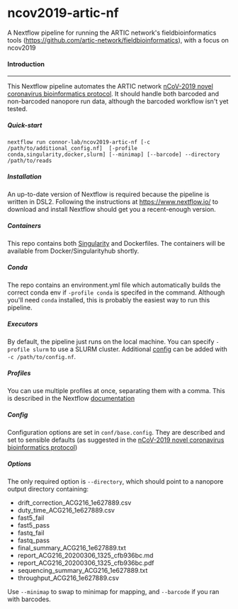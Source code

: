 # ncov2019-artic-nf
A Nextflow pipeline for running the ARTIC network's fieldbioinformatics tools (https://github.com/artic-network/fieldbioinformatics), with a focus on ncov2019 

#### Introduction

------------

This Nextflow pipeline automates the ARTIC network [nCoV-2019 novel coronavirus bioinformatics protocol](https://artic.network/ncov-2019/ncov2019-bioinformatics-sop.html "nCoV-2019 novel coronavirus bioinformatics protocol"). It should handle both barcoded and non-barcoded nanopore run data, although the barcoded workflow isn't yet tested.

##### Quick-start
`nextflow run connor-lab/ncov2019-artic-nf [-c /path/to/additional_config.nf]  [-profile conda,singularity,docker,slurm] [--minimap] [--barcode] --directory /path/to/reads`

##### Installation
An up-to-date version of Nextflow is required because the pipeline is written in DSL2. Following the instructions at https://www.nextflow.io/ to download and install Nextflow should get you a recent-enough version.

##### Containers
This repo contains both [Singularity]("https://sylabs.io/guides/3.0/user-guide/index.html") and Dockerfiles. The containers will be available from Docker/Singularityhub shortly.

##### Conda
The repo contains an environment.yml file which automatically builds the correct conda env if `-profile conda` is specifed in the command. Although you'll need `conda` installed, this is probably the easiest way to run this pipeline.

##### Executors
By default, the pipeline just runs on the local machine. You can specify `-profile slurm` to use a SLURM cluster. Additional [config]("https://www.nextflow.io/docs/latest/executor.html#slurm") can be added with `-c /path/to/config.nf`. 

##### Profiles
You can use multiple profiles at once, separating them with a comma. This is described in the Nextflow [documentation](https://www.nextflow.io/docs/latest/config.html#config-profiles) 

##### Config
Configuration options are set in `conf/base.config`. They are described and set to sensible defaults (as suggested in the [nCoV-2019 novel coronavirus bioinformatics protocol](https://artic.network/ncov-2019/ncov2019-bioinformatics-sop.html "nCoV-2019 novel coronavirus bioinformatics protocol"))

##### Options
The only required option is `--directory`, which should point to a nanopore output directory containing:
- drift_correction_ACG216_1e627889.csv
- duty_time_ACG216_1e627889.csv
- fast5_fail
- fast5_pass
- fastq_fail
- fastq_pass
- final_summary_ACG216_1e627889.txt
- report_ACG216_20200306_1325_cfb936bc.md
- report_ACG216_20200306_1325_cfb936bc.pdf
- sequencing_summary_ACG216_1e627889.txt
- throughput_ACG216_1e627889.csv

Use `--minimap` to swap to minimap for mapping, and `--barcode` if you ran with barcodes.
